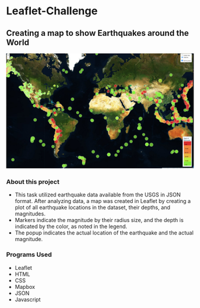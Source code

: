 # Leaflet-Challenge
## Creating a map to show Earthquakes around the World
![Earthquakes.png](Earthquakes.png)

### About this project
* This task utilized earthquake data available from the USGS in JSON format. After analyzing data, a map was created in Leaflet by creating a plot of all earthquake locations in the dataset, their depths, and magnitudes. 
* Markers indicate the magnitude by their radius size, and the depth is indicated by the color, as noted in the legend. 
* The popup indicates the actual location of the earthquake and the actual magnitude.  

### Programs Used
* Leaflet
* HTML
* CSS
* Mapbox
* JSON
* Javascript
